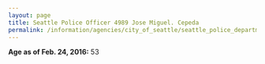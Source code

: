 ```yaml
---
layout: page
title: Seattle Police Officer 4989 Jose Miguel. Cepeda
permalink: /information/agencies/city_of_seattle/seattle_police_department/copbook/4989/
---
```


**Age as of Feb. 24, 2016:** 53
